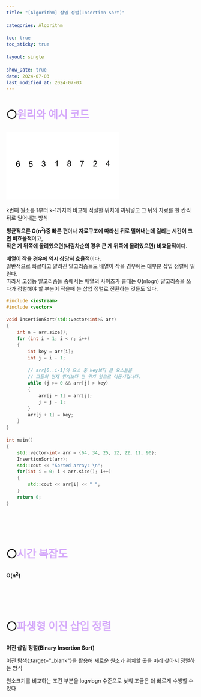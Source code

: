 ```yaml
---
title: "[Algorithm] 삽입 정렬(Insertion Sort)"

categories: Algorithm

toc: true
toc_sticky: true

layout: single

show_Date: true
date: 2024-07-03
last_modified_at: 2024-07-03
---
```


# ⚪<span style="color: #D6ABFA;">원리와 예시 코드</span>

![InsertionSort.mp4 [speed output image]](../../assets/images/2024-07-03-InsertionSort/ezgif-4-03594bcb56.gif)

k번째 원소를 1부터 k-1까지와 비교해 적절한 위치에 끼워넣고 그 뒤의 자료를 한 칸씩 뒤로 밀어내는 방식

**평균적으론 O(n<sup>2</sup>)중 빠른 편**이나 **자료구조에 따라선 뒤로 밀어내는데 걸리는 시간이 크면 비효율적**이고,  
**작은 게 뒤쪽에 몰려있으면(내림차순의 경우 큰 게 뒤쪽에 몰려있으면) 비효율적**이다.

**배열이 작을 경우에 역시 상당히 효율적**이다.   
일반적으로 빠르다고 알려진 알고리즘들도 배열이 작을 경우에는 대부분 삽입 정렬에 밀린다.   
따라서 고성능 알고리즘들 중에서는 배열의 사이즈가 클때는 O(nlogn) 알고리즘을 쓰다가 정렬해야 할 부분이 작을때 는 삽입 정렬로 전환하는 것들도 있다.

```cpp
#include <iostream>
#include <vector>

void InsertionSort(std::vector<int>& arr)
{
    int n = arr.size();
    for (int i = 1; i < n; i++)
    {
        int key = arr[i];
        int j = i - 1;

        // arr[0..i-1]의 요소 중 key보다 큰 요소들을
        // 그들의 현재 위치보다 한 위치 앞으로 이동시킵니다.
        while (j >= 0 && arr[j] > key)
        {
            arr[j + 1] = arr[j];
            j = j - 1;
        }
        arr[j + 1] = key;
    }
}

int main()
{
    std::vector<int> arr = {64, 34, 25, 12, 22, 11, 90};
    InsertionSort(arr);
    std::cout << "Sorted array: \n";
    for(int i = 0; i < arr.size(); i++)
    {
        std::cout << arr[i] << " ";
    }
    return 0;
}
```

<br>

<br>

<br>

# ⚪<span style="color: #D6ABFA;">시간 복잡도</span>

**O(n<sup>2</sup>)**

<br>

<br>

<br>

# ⚪<span style="color: #D6ABFA;">파생형 이진 삽입 정렬</span>

**이진 삽입 정렬(Binary Insertion Sort)**

[이진 탐색](https://igh01gi.github.io/algorithm/BinarySearchUpperLowerBound/){:target="_blank"}을 활용해 새로운 원소가 위치할 곳을 미리 찾아서 정렬하는 방식

원소크기를 비교하는 조건 부분을 log⁡𝑛log*n* 수준으로 낮춰 조금은 더 빠르게 수행할 수 있다
